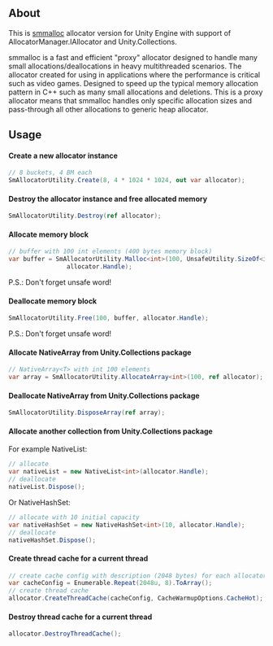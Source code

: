 ## About
This is [smmalloc](https://github.com/SergeyMakeev/smmalloc) allocator version for Unity Engine with support of AllocatorManager.IAllocator and Unity.Collections.

smmalloc is a fast and efficient "proxy" allocator designed to handle many small allocations/deallocations in heavy multithreaded scenarios.
The allocator created for using in applications where the performance is critical such as video games.
Designed to speed up the typical memory allocation pattern in C++ such as many small allocations and deletions.
This is a proxy allocator means that smmalloc handles only specific allocation sizes and pass-through all other allocations to generic heap allocator.

## Usage
#### Create a new allocator instance
```c#
// 8 buckets, 4 BM each
SmAllocatorUtility.Create(8, 4 * 1024 * 1024, out var allocator);
```

#### Destroy the allocator instance and free allocated memory
```c#
SmAllocatorUtility.Destroy(ref allocator);
```

#### Allocate memory block
```c#
// buffer with 100 int elements (400 bytes memory block)
var buffer = SmAllocatorUtility.Malloc<int>(100, UnsafeUtility.SizeOf<int>(), UnsafeUtility.AlignOf<int>(),
                allocator.Handle);
```
P.S.: Don't forget unsafe word!

#### Deallocate memory block
```c#
SmAllocatorUtility.Free(100, buffer, allocator.Handle);
```
P.S.: Don't forget unsafe word!

#### Allocate NativeArray<T> from Unity.Collections package
```c#
// NativeArray<T> with int 100 elements
var array = SmAllocatorUtility.AllocateArray<int>(100, ref allocator);
```

#### Deallocate NativeArray<T> from Unity.Collections package
```c#
SmAllocatorUtility.DisposeArray(ref array);
```

#### Allocate another collection from Unity.Collections package
For example NativeList<T>:
```c#
// allocate
var nativeList = new NativeList<int>(allocator.Handle);
// deallocate
nativeList.Dispose();
```
Or NativeHashSet<T>:
```c#
// allocate with 10 initial capacity
var nativeHashSet = new NativeHashSet<int>(10, allocator.Handle);
// deallocate
nativeHashSet.Dispose();
```

#### Create thread cache for a current thread
```c#
// create cache config with description (2048 bytes) for each allocator block
var cacheConfig = Enumerable.Repeat(2048u, 8).ToArray();
// create thread cache
allocator.CreateThreadCache(cacheConfig, CacheWarmupOptions.CacheHot);
```

#### Destroy thread cache for a current thread
```c#
allocator.DestroyThreadCache();
```

